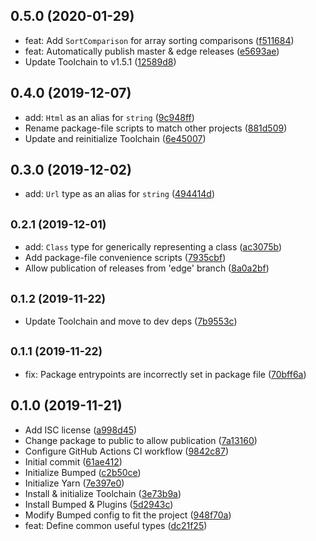 ## 0.5.0 (2020-01-29)

* feat: Add `SortComparison` for array sorting comparisons ([f511684](https://github.com/skypilotcc/common-types/commit/f511684))
* feat: Automatically publish master & edge releases ([e5693ae](https://github.com/skypilotcc/common-types/commit/e5693ae))
* Update Toolchain to v1.5.1 ([12589d8](https://github.com/skypilotcc/common-types/commit/12589d8))



## 0.4.0 (2019-12-07)

* add: `Html` as an alias for `string` ([9c948ff](https://github.com/skypilotcc/common-types/commit/9c948ff))
* Rename package-file scripts to match other projects ([881d509](https://github.com/skypilotcc/common-types/commit/881d509))
* Update and reinitialize Toolchain ([6e45007](https://github.com/skypilotcc/common-types/commit/6e45007))



## 0.3.0 (2019-12-02)

* add: `Url` type as an alias for `string` ([494414d](https://github.com/skypilotcc/common-types/commit/494414d))



## <small>0.2.1 (2019-12-01)</small>

* add: `Class` type for generically representing a class ([ac3075b](https://github.com/skypilotcc/common-types/commit/ac3075b))
* Add package-file convenience scripts ([7935cbf](https://github.com/skypilotcc/common-types/commit/7935cbf))
* Allow publication of releases from 'edge' branch ([8a0a2bf](https://github.com/skypilotcc/common-types/commit/8a0a2bf))



## <small>0.1.2 (2019-11-22)</small>

* Update Toolchain and move to dev deps ([7b9553c](https://github.com/skypilotcc/common-types/commit/7b9553c))



## <small>0.1.1 (2019-11-22)</small>

* fix: Package entrypoints are incorrectly set in package file ([70bff6a](https://github.com/skypilotcc/common-types/commit/70bff6a))



## 0.1.0 (2019-11-21)

* Add ISC license ([a998d45](https://github.com/skypilotcc/common-types/commit/a998d45))
* Change package to public to allow publication ([7a13160](https://github.com/skypilotcc/common-types/commit/7a13160))
* Configure GitHub Actions CI workflow ([9842c87](https://github.com/skypilotcc/common-types/commit/9842c87))
* Initial commit ([61ae412](https://github.com/skypilotcc/common-types/commit/61ae412))
* Initialize Bumped ([c2b50ce](https://github.com/skypilotcc/common-types/commit/c2b50ce))
* Initialize Yarn ([7e397e0](https://github.com/skypilotcc/common-types/commit/7e397e0))
* Install & initialize Toolchain ([3e73b9a](https://github.com/skypilotcc/common-types/commit/3e73b9a))
* Install Bumped & Plugins ([5d2943c](https://github.com/skypilotcc/common-types/commit/5d2943c))
* Modify Bumped config to fit the project ([948f70a](https://github.com/skypilotcc/common-types/commit/948f70a))
* feat: Define common useful types ([dc21f25](https://github.com/skypilotcc/common-types/commit/dc21f25))



